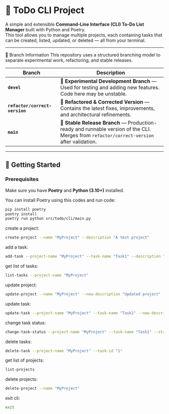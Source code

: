# 📝 ToDo CLI Project

A simple and extensible **Command-Line Interface (CLI) To-Do List Manager** built with Python and Poetry.  
This tool allows you to manage multiple projects, each containing tasks that can be created, listed, updated, or deleted — all from your terminal.

---
🌱 Branch Information
This repository uses a structured branching model to separate experimental work, refactoring, and stable releases.

| Branch | Description |
|---------|--------------|
| **`devel`** | 🌱 **Experimental Development Branch** — Used for testing and adding new features. Code here may be unstable. |
| **`refactor/correct-version`** | 🔧 **Refactored & Corrected Version** — Contains the latest fixes, improvements, and architectural refinements. |
| **`main`** | 🧩 **Stable Release Branch** — Production-ready and runnable version of the CLI. Merges from `refactor/correct-version` after validation. |


---

## 🚀 Getting Started

### Prerequisites
Make sure you have **Poetry** and **Python (3.10+)** installed.

You can install Poetry using this codes and run code:
```bash
pip install poetry
poetry install
poetry run python src/todo/cli/main.py
```
create a project:
```bash
create-project --name "MyProject" --description "A test project"
```
add a task:
```bash
add-task --project-name "MyProject" --task-name "Task1" --description "First task"
```
get list of tasks:
```bash
list-tasks --project-name "MyProject"
```
update project:
```bash
update-project --name "MyProject" --new-description "Updated project"
```
update task:
```bash
update-task --project-name "MyProject" --task-name "Task1" --new-description "Updated task"
```
change task status: 
```bash
change-task-status --project-name "MyProject" --task-name "Task1" --status "done"
```
delete tasks:
```bash
delete-task --project-name "MyProject" --task-id "1"
```
get list of projects:
```bash
list-projects
```
delete projects:
```bash
delete-project --name "MyProject"
```
exit cli:
```bash
exit
```
